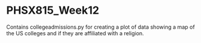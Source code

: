 # PHSX815_Week12

Contains collegeadmissions.py for creating a plot of data showing a map of the US colleges and if they are affiliated with a religion.
